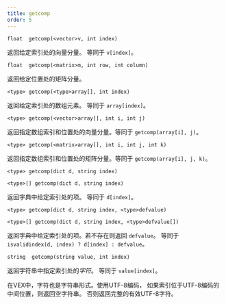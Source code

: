 ```yaml
---
title: getcomp
order: 5
---
```


`float  getcomp(<vector>v, int index)`

返回给定索引处的向量分量。
等同于 `v[index]`。

`float  getcomp(<matrix>m, int row, int column)`

返回给定位置处的矩阵分量。

`<type> getcomp(<type>array[], int index)`

返回给定索引处的数组元素。
等同于 `array[index]`。

`<type> getcomp(<vector>array[], int i, int j)`

返回指定数组索引和位置处的向量分量。等同于 `getcomp(array[i], j)`。

`<type> getcomp(<matrix>array[], int i, int j, int k)`

返回指定数组索引和位置处的矩阵分量。等同于 `getcomp(array[i], j, k)`。

`<type> getcomp(dict d, string index)`

`<type>[] getcomp(dict d, string index)`

返回字典中给定索引处的项。
等同于 `d[index]`。

`<type> getcomp(dict d, string index, <type>defvalue)`

`<type>[] getcomp(dict d, string index, <type>defvalue[])`

返回字典中给定索引处的项。若不存在则返回 `defvalue`。
等同于 `isvalidindex(d, index) ? d[index] : defvalue`。

`string  getcomp(string value, int index)`

返回字符串中指定索引处的*字符*。
等同于 `value[index]`。

在VEX中，字符也是字符串形式。使用UTF-8编码，
如果索引位于UTF-8编码的中间位置，则返回空字符串。
否则返回完整的有效UTF-8字符。